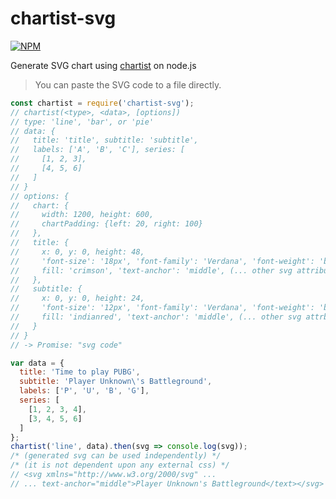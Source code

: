 # chartist-svg

[![NPM](https://nodei.co/npm/chartist-svg.png)](https://nodei.co/npm/chartist-svg/)

Generate SVG chart using [chartist] on node.js
> You can paste the SVG code to a file directly.

```javascript
const chartist = require('chartist-svg');
// chartist(<type>, <data>, [options])
// type: 'line', 'bar', or 'pie'
// data: {
//   title: 'title', subtitle: 'subtitle',
//   labels: ['A', 'B', 'C'], series: [
//     [1, 2, 3],
//     [4, 5, 6]
//   ]
// }
// options: {
//   chart: {
//     width: 1200, height: 600,
//     chartPadding: {left: 20, right: 100}
//   },
//   title: {
//     x: 0, y: 0, height: 48,
//     'font-size': '18px', 'font-family': 'Verdana', 'font-weight': 'bold',
//     fill: 'crimson', 'text-anchor': 'middle', (... other svg attributes)
//   },
//   subtitle: {
//     x: 0, y: 0, height: 24,
//     'font-size': '12px', 'font-family': 'Verdana', 'font-weight': 'bold',
//     fill: 'indianred', 'text-anchor': 'middle', (... other svg attrbiutes)
//   }
// }
// -> Promise: "svg code"

var data = {
  title: 'Time to play PUBG',
  subtitle: 'Player Unknown\'s Battleground',
  labels: ['P', 'U', 'B', 'G'],
  series: [
    [1, 2, 3, 4],
    [3, 4, 5, 6]
  ]
};
chartist('line', data).then(svg => console.log(svg));
/* (generated svg can be used independently) */
/* (it is not dependent upon any external css) */
// <svg xmlns="http://www.w3.org/2000/svg" ... 
// ... text-anchor="middle">Player Unknown's Battleground</text></svg>
```


[chartist]: https://www.npmjs.com/package/chartist
